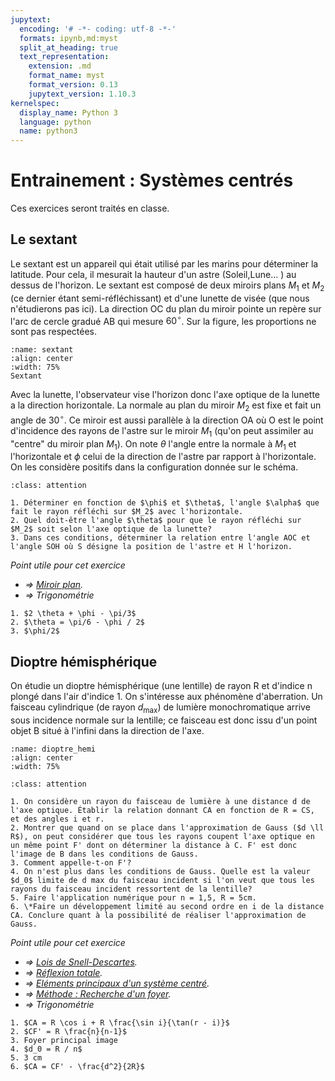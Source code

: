 ```yaml
---
jupytext:
  encoding: '# -*- coding: utf-8 -*-'
  formats: ipynb,md:myst
  split_at_heading: true
  text_representation:
    extension: .md
    format_name: myst
    format_version: 0.13
    jupytext_version: 1.10.3
kernelspec:
  display_name: Python 3
  language: python
  name: python3
---
```

# Entrainement : Systèmes centrés

Ces exercices seront traités en classe.

## Le sextant

Le sextant est un appareil qui était utilisé par les marins pour déterminer la latitude. Pour cela, il mesurait la hauteur d'un astre (Soleil,Lune... ) au dessus de l'horizon. Le sextant est composé de deux miroirs plans $M_1$ et $M_2$ (ce dernier étant semi-réfléchissant) et d'une lunette de visée (que nous n'étudierons pas ici). La direction OC du plan du miroir pointe un repère sur l'arc de cercle gradué AB qui mesure $60^{\circ}$. Sur la figure, les proportions ne sont pas respectées.

```{figure} ./images/sextant.jpg
:name: sextant
:align: center
:width: 75%
Sextant
```

Avec la lunette, l'observateur vise l'horizon donc l'axe optique de la lunette a la direction horizontale. La normale au plan du miroir $M_2$ est fixe et fait un angle de $30^{\circ}$. Ce miroir est aussi parallèle à la direction OA où O est le point d'incidence des rayons de l'astre sur le miroir $M_1$ (qu'on peut assimiler au "centre" du miroir plan $M_1$). On note $\theta$ l'angle entre la normale à $M_1$ et l'horizontale et $\phi$ celui de la direction de l'astre par rapport à l'horizontale. On les considère positifs dans la configuration donnée sur le schéma.


````{admonition} Exercice 
:class: attention

1. Déterminer en fonction de $\phi$ et $\theta$, l'angle $\alpha$ que fait le rayon réfléchi sur $M_2$ avec l'horizontale.
2. Quel doit-être l'angle $\theta$ pour que le rayon réfléchi sur $M_2$ soit selon l'axe optique de la lunette?
3. Dans ces conditions, déterminer la relation entre l'angle AOC et l'angle SOH où S désigne la position de l'astre et H l'horizon.
````

_Point utile pour cet exercice_
* _$\Longrightarrow$ [Miroir plan](miroir_plan)._
* _$\Longrightarrow$ Trigonométrie_

````{topic} Eléments de réponse (sans justification)
1. $2 \theta + \phi - \pi/3$
2. $\theta = \pi/6 - \phi / 2$
3. $\phi/2$
````

## Dioptre hémisphérique
On étudie un dioptre hémisphérique (une lentille) de rayon R et d'indice n plongé dans l'air d'indice 1. On s'intéresse aux phénomène d'aberration. Un faisceau cylindrique (de rayon $d_{\max}$) de lumière monochromatique arrive sous incidence normale sur la lentille; ce faisceau est donc issu d'un point objet B situé à l'infini dans la direction de l'axe.

```{figure} ./images/dioptre_hemispherique.jpg
:name: dioptre_hemi
:align: center
:width: 75%
```


````{admonition} Exercice 
:class: attention

1. On considère un rayon du faisceau de lumière à une distance d de l'axe optique. Établir la relation donnant CA en fonction de R = CS, et des angles i et r.
2. Montrer que quand on se place dans l'approximation de Gauss ($d \ll R$), on peut considérer que tous les rayons coupent l'axe optique en un même point F' dont on déterminer la distance à C. F' est donc l'image de B dans les conditions de Gauss.
3. Comment appelle-t-on F'?
4. On n'est plus dans les conditions de Gauss. Quelle est la valeur $d_0$ limite de d max du faisceau incident si l'on veut que tous les rayons du faisceau incident ressortent de la lentille?
5. Faire l'application numérique pour n = 1,5, R = 5cm.
6. \*Faire un développement limité au second ordre en i de la distance CA. Conclure quant à la possibilité de réaliser l'approximation de Gauss.
````
_Point utile pour cet exercice_
* _$\Longrightarrow$ [Lois de Snell-Descartes](snell_enonce)._
* _$\Longrightarrow$ [Réflexion totale](snell_totale)._
* _$\Longrightarrow$ [Eléments principaux d'un système centré](foyers)._
* _$\Longrightarrow$ [Méthode : Recherche d'un foyer](meth_foyer)._
* _$\Longrightarrow$ Trigonométrie_

````{topic} Eléments de réponse (sans justification)
1. $CA = R \cos i + R \frac{\sin i}{\tan(r - i)}$
2. $CF' = R \frac{n}{n-1}$
3. Foyer principal image
4. $d_0 = R / n$
5. 3 cm
6. $CA = CF' - \frac{d^2}{2R}$
````